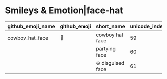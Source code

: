 # Smileys & Emotion|face-hat

|github_emoji_name|github_emoji|short_name|unicode_index|
|---|---|---|---|
|cowboy_hat_face|:cowboy_hat_face:|cowboy hat face|59|
|||partying face|60|
|||⊛ disguised face|61|

